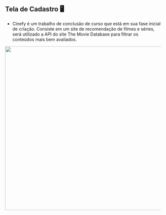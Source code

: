 ## Tela de Cadastro 🖥️
- Cinefy é um trabalho de conclusão de curso que está em sua fase inicial de criação. Consiste em um site de recomendação de filmes e séries, será utilizado a API do site The Movie Database para filtrar os conteúdos mais bem avaliados. 

<img src="https://user-images.githubusercontent.com/81439112/157438562-71cd63d7-3d3b-4d09-91d9-d13fd869fa57.PNG" width="530px" />
</div> 
</span>

